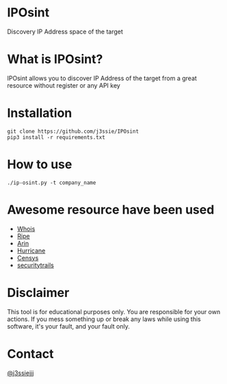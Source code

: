 IPOsint
============
Discovery IP Address space of the target

# What is IPOsint?
IPOsint allows you to discover IP Address of the target from a great resource without register or any API key

# Installation
```
git clone https://github.com/j3ssie/IPOsint
pip3 install -r requirements.txt
```

# How to use

```
./ip-osint.py -t company_name
```


# Awesome resource have been used
  * [Whois](http://whois.domaintools.com)
  * [Ripe](https://apps.db.ripe.net/)
  * [Arin](https://whois.arin.net/ui/query.do)
  * [Hurricane](https://bgp.he.net/)
  * [Censys](https://censys.io/)
  * [securitytrails](https://securitytrails.com/)


# Disclaimer
This tool is for educational purposes only. You are responsible for your own actions. If you mess something up or break any laws while using this software, it's your fault, and your fault only.


# Contact
[@j3ssiejjj](https://twitter.com/j3ssiejjj)

